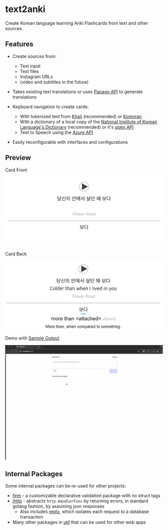 # text2anki

Create Korean language learning Anki Flashcards from text and other sources.

## Features

- Create sources from:
  - Text input
  - Text files
  - Instagram URLs
  - (video and subtitles in the future)
- Takes existing text translations or uses
  [Papago API](https://api.ncloud-docs.com/docs/en/ai-naver-papagonmt) to generate translations

- Keyboard navigation to create cards:
  - With tokenized text from [Khaii](https://github.com/kakao/khaiii) (recommended) or [Komoran](https://github.com/shineware/KOMORAN)
  - With a dictionary of a local copy of the
    [National Institute of Korean Language's Dictionary](https://krdict.korean.go.kr/) (recommended)
    or it's [open API](https://krdict.korean.go.kr/openApi/openApiInfo)
  - Text to Speech using the [Azure API](https://learn.microsoft.com/en-us/azure/ai-services/speech-service/rest-speech-to-text)

- Easily reconfigurable with interfaces and configurations

## Preview

Card Front

![Card Front](docs/card-front.png)

Card Back

![Card Back](docs/card-back.png)

Demo with [Sample Output](docs/text2anki-018ec0ea-3739-76f1-be97-04d424bf6476.zip)

![Demo](docs/demo.gif)

## Internal Packages

Some internal packages can be re-used for other projects:

- [firm](pkg/firm) - a customizable declarative validation package with no struct tags
- [jhttp](pkg/util/jhttp) - abstracts `http.HandlerFunc` by returning errors, in standard golang fashion, by assuming json responses
  - Also includes [reqtx](pkg/util/jhttp/reqtx), which isolates each request to a database transaction
- Many other packages in [util](pkg/util) that can be used for other web apps